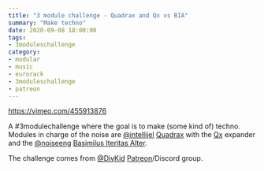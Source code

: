 ```yaml
---
title: "3 module challenge - Quadrax and Qx vs BIA"
summary: "Make techno"
date: 2020-09-08 18:00:00
tags:
- 3moduleschallenge
category:
- modular
- music
- eurorack
- 3moduleschallenge
- patreon
---
```

https://vimeo.com/455913876

A #3modulechallenge where the goal is to make (some kind of) techno. Modules in charge of the noise are [@intellijel](https://twitter.com/intellijel) [Quadrax](https://intellijel.com/shop/eurorack/quadrax/) with the [Qx](https://intellijel.com/shop/eurorack/qx/) expander and the [@noiseeng](https://twitter.com/noiseeng) [Basimilus Iteritas Alter](https://www.noiseengineering.us/shop/basimilus-iteritas-alter).

The challenge comes from [@DivKid](https://twitter.com/DivKid) [Patreon](https://www.patreon.com/DivKid)/Discord group.
